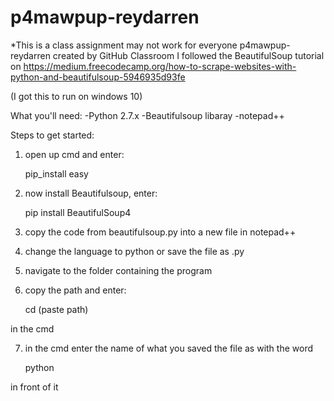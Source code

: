 # p4mawpup-reydarren                                
*This is a class assignment may not work for everyone
p4mawpup-reydarren created by GitHub Classroom
I followed the BeautifulSoup tutorial on https://medium.freecodecamp.org/how-to-scrape-websites-with-python-and-beautifulsoup-5946935d93fe

(I got this to run on windows 10)

What you'll need:
-Python 2.7.x
-Beautifulsoup libaray
-notepad++

Steps to get started:
1. open up cmd and enter:

	pip_install easy 

2. now install Beautifulsoup, enter:

	pip install BeautifulSoup4

3. copy the code from beautifulsoup.py into a new file in notepad++ 

4. change the language to python or save the file as .py

5. navigate to the folder containing the program 

6. copy the path and enter:

	cd (paste path) 
	
in the cmd

7. in the cmd enter the name of what you saved the file as with the word

	python
	
in front of it
